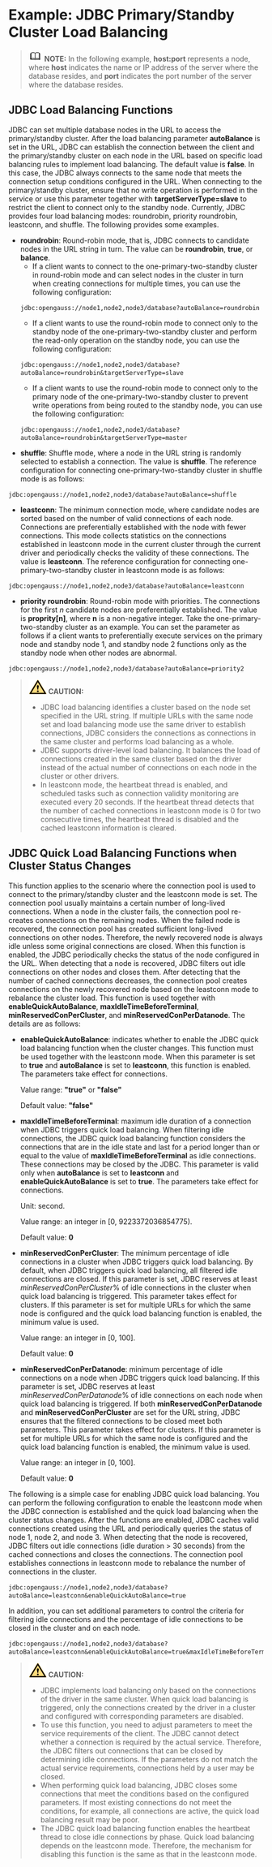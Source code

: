 # Example: JDBC Primary/Standby Cluster Load Balancing<a name="EN-US_TOPIC_0000001151910145"></a>

>![](public_sys-resources/icon-note.gif) **NOTE:**
>In the following example, **host:port** represents a node, where **host** indicates the name or IP address of the server where the database resides, and **port** indicates the port number of the server where the database resides.


## JDBC Load Balancing Functions<a name="en-us_topic_0283136826_en-us_topic_0237120386_en-us_topic_0213179152_en-us_topic_0189251739_section8820452474"></a>

JDBC can set multiple database nodes in the URL to access the primary/standby cluster. After the load balancing parameter **autoBalance** is set in the URL, JDBC can establish the connection between the client and the primary/standby cluster on each node in the URL based on specific load balancing rules to implement load balancing.
The default value is **false**. In this case, the JDBC always connects to the same node that meets the connection setup conditions configured in the URL. When connecting to the primary/standby cluster, ensure that no write operation is performed in the service or use this parameter together with **targetServerType=slave** to restrict the client to connect only to the standby node. Currently, JDBC provides four load balancing modes: roundrobin, priority roundrobin, leastconn, and shuffle. The following provides some examples.
* **roundrobin**:
Round-robin mode, that is, JDBC connects to candidate nodes in the URL string in turn. The value can be **roundrobin**, **true**, or **balance**.
  * If a client wants to connect to the one-primary-two-standby cluster in round-robin mode and can select nodes in the cluster in turn when creating connections for multiple times, you can use the following configuration:
  ```
  jdbc:opengauss://node1,node2,node3/database?autoBalance=roundrobin
  ```
  * If a client wants to use the round-robin mode to connect only to the standby node of the one-primary-two-standby cluster and perform the read-only operation on the standby node, you can use the following configuration:
  ```
  jdbc:opengauss://node1,node2,node3/database?autoBalance=roundrobin&targetServerType=slave
  ```
  * If a client wants to use the round-robin mode to connect only to the primary node of the one-primary-two-standby cluster to prevent write operations from being routed to the standby node, you can use the following configuration:
  ```
  jdbc:opengauss://node1,node2,node3/database?autoBalance=roundrobin&targetServerType=master
  ```
* **shuffle**:
Shuffle mode, where a node in the URL string is randomly selected to establish a connection. The value is **shuffle**. The reference configuration for connecting one-primary-two-standby cluster in shuffle mode is as follows:
```
jdbc:opengauss://node1,node2,node3/database?autoBalance=shuffle
```
* **leastconn**: The minimum connection mode, where candidate nodes are sorted based on the number of valid connections of each node. Connections are preferentially established with the node with fewer connections.
This mode collects statistics on the connections established in leastconn mode in the current cluster through the current driver and periodically checks the validity of these connections. The value is **leastconn**. The reference configuration for connecting one-primary-two-standby cluster in leastconn mode is as follows:
```
jdbc:opengauss://node1,node2,node3/database?autoBalance=leastconn
```
* **priority roundrobin**: Round-robin mode with priorities. The connections for the first *n* candidate nodes are preferentially established. The value is **proprity[n]**, where **n** is a non-negative integer. Take the one-primary-two-standby cluster as an example. You can set the parameter as follows if a client wants to preferentially execute services on the primary node and standby node 1, and standby node 2 functions only as the standby node when other nodes are abnormal.

```
jdbc:opengauss://node1,node2,node3/database?autoBalance=priority2
```

>![](public_sys-resources/icon-caution.gif) **CAUTION:** 
>-   JDBC load balancing identifies a cluster based on the node set specified in the URL string. If multiple URLs with the same node set and load balancing mode use the same driver to establish connections, JDBC considers the connections as connections in the same cluster and performs load balancing as a whole.
>-   JDBC supports driver-level load balancing. It balances the load of connections created in the same cluster based on the driver instead of the actual number of connections on each node in the cluster or other drivers.
>-   In leastconn mode, the heartbeat thread is enabled, and scheduled tasks such as connection validity monitoring are executed every 20 seconds. If the heartbeat thread detects that the number of cached connections in leastconn mode is 0 for two consecutive times, the heartbeat thread is disabled and the cached leastconn information is cleared.

## JDBC Quick Load Balancing Functions when Cluster Status Changes<a name="en-us_topic_0283136826_en-us_topic_0237120386_en-us_topic_0213179152_en-us_topic_0189251739_section8820452474"></a>

This function applies to the scenario where the connection pool is used to connect to the primary/standby cluster and the leastconn mode is set. The connection pool usually maintains a certain number of long-lived connections. When a node in the cluster fails, the connection pool re-creates connections on the remaining nodes. When the failed node is recovered, the connection pool has created sufficient long-lived connections on other nodes. Therefore, the newly recovered node is always idle unless some original connections are closed.
When this function is enabled, the JDBC periodically checks the status of the node configured in the URL. When detecting that a node is recovered, JDBC filters out idle connections on other nodes and closes them. After detecting that the number of cached connections decreases, the connection pool creates connections on the newly recovered node based on the leastconn mode to rebalance the cluster load. This function is used together with **enableQuickAutoBalance**, **maxIdleTimeBeforeTerminal**, **minReservedConPerCluster**, and **minReservedConPerDatanode**. The details are as follows:
* **enableQuickAutoBalance**: indicates whether to enable the JDBC quick load balancing function when the cluster changes. This function must be used together with the leastconn mode. When this parameter is set to **true** and **autoBalance** is set to **leastconn**, this function is enabled. The parameters take effect for connections.

  Value range: **"true"** or **"false"**

  Default value: **"false"**

* **maxIdleTimeBeforeTerminal**: maximum idle duration of a connection when JDBC triggers quick load balancing. When filtering idle connections, the JDBC quick load balancing function considers the connections that are in the idle state and last for a period longer than or equal to the value of **maxIdleTimeBeforeTerminal** as idle connections. These connections may be closed by the JDBC. This parameter is valid only when **autoBalance** is set to **leastconn** and **enableQuickAutoBalance** is set to **true**. The parameters take effect for connections.
  
  Unit: second.

  Value range: an integer in [0, 9223372036854775).

  Default value: **0**

* **minReservedConPerCluster**: The minimum percentage of idle connections in a cluster when JDBC triggers quick load balancing. By default, when JDBC triggers quick load balancing, all filtered idle connections are closed. If this parameter is set, JDBC reserves at least *minReservedConPerCluster*% of idle connections in the cluster when quick load balancing is triggered. This parameter takes effect for clusters. If this parameter is set for multiple URLs for which the same node is configured and the quick load balancing function is enabled, the minimum value is used.

  Value range: an integer in [0, 100].

  Default value: **0**

* **minReservedConPerDatanode**: minimum percentage of idle connections on a node when JDBC triggers quick load balancing. If this parameter is set, JDBC reserves at least *minReservedConPerDatanode*% of idle connections on each node when quick load balancing is triggered. If both **minReservedConPerDatanode** and **minReservedConPerCluster** are set for the URL string, JDBC ensures that the filtered connections to be closed meet both parameters. This parameter takes effect for clusters. If this parameter is set for multiple URLs for which the same node is configured and the quick load balancing function is enabled, the minimum value is used.

  Value range: an integer in [0, 100].

  Default value: **0**

The following is a simple case for enabling JDBC quick load balancing. You can perform the following configuration to enable the leastconn mode when the JDBC connection is established and the quick load balancing when the cluster status changes. After the functions are enabled, JDBC caches valid connections created using the URL and periodically queries the status of node 1, node 2, and node 3. When detecting that the node is recovered, JDBC filters out idle connections (idle duration > 30 seconds) from the cached connections and closes the connections. The connection pool establishes connections in leastconn mode to rebalance the number of connections in the cluster.
```
jdbc:opengauss://node1,node2,node3/database?autoBalance=leastconn&enableQuickAutoBalance=true
```
In addition, you can set additional parameters to control the criteria for filtering idle connections and the percentage of idle connections to be closed in the cluster and on each node.
```
jdbc:opengauss://node1,node2,node3/database?autoBalance=leastconn&enableQuickAutoBalance=true&maxIdleTimeBeforeTerminal=20&minReservedConPerCluster=20&minReservedConPerDatanode=20
```

>![](public_sys-resources/icon-caution.gif) **CAUTION:** 
>-   JDBC implements load balancing only based on the connections of the driver in the same cluster. When quick load balancing is triggered, only the connections created by the driver in a cluster and configured with corresponding parameters are disabled.
>-   To use this function, you need to adjust parameters to meet the service requirements of the client. The JDBC cannot detect whether a connection is required by the actual service. Therefore, the JDBC filters out connections that can be closed by determining idle connections. If the parameters do not match the actual service requirements, connections held by a user may be closed.
>-   When performing quick load balancing, JDBC closes some connections that meet the conditions based on the configured parameters. If most existing connections do not meet the conditions, for example, all connections are active, the quick load balancing result may be poor.
>-   The JDBC quick load balancing function enables the heartbeat thread to close idle connections by phase. Quick load balancing depends on the leastconn mode. Therefore, the mechanism for disabling this function is the same as that in the leastconn mode.

